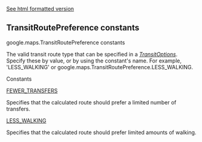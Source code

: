 [See html formatted version](https://huasofoundries.github.io/google-maps-documentation/TransitRoutePreference.html)


TransitRoutePreference constants
--------------------------------

google.maps.TransitRoutePreference constants

The valid transit route type that can be specified in a _[TransitOptions](TransitOptions.md)_. Specify these by value, or by using the constant's name. For example, 'LESS\_WALKING' or google.maps.TransitRoutePreference.LESS\_WALKING.

Constants

[FEWER\_TRANSFERS](#TransitRoutePreference.FEWER_TRANSFERS)

Specifies that the calculated route should prefer a limited number of transfers.

[LESS\_WALKING](#TransitRoutePreference.LESS_WALKING)

Specifies that the calculated route should prefer limited amounts of walking.